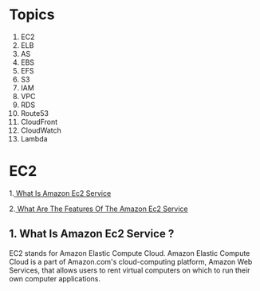 # Topics

1. EC2
2. ELB
3. AS
4. EBS
5. EFS
6. S3
7. IAM
8. VPC
9. RDS
10. Route53
11. CloudFront
12. CloudWatch
13. Lambda

# EC2

1.[ What Is Amazon Ec2 Service ](https://github.com/000deepak/markdown/blob/master/test.md#-1.-What-Is-Amazon-Ec2-Service)

2.[ What Are The Features Of The Amazon Ec2 Service ](https://github.com/000deepak/AWS/blob/master/aws/1.EC2.md#features-of-ec2)



## 1. What Is Amazon Ec2 Service ?

EC2 stands for Amazon Elastic Compute Cloud.
Amazon Elastic Compute Cloud is a part of Amazon.com's cloud-computing 
platform, Amazon Web Services, that allows users to rent virtual computers on which 
to run their own computer applications.